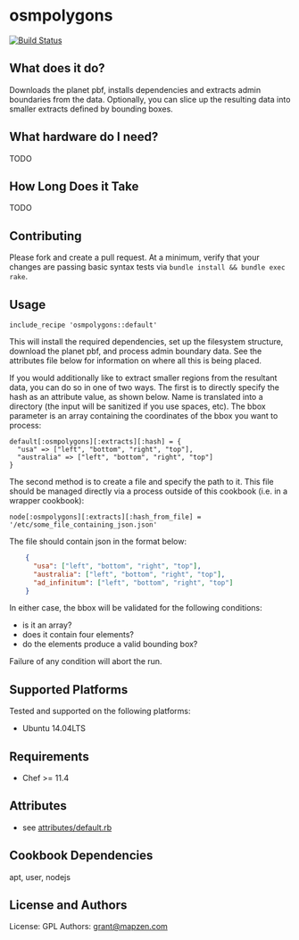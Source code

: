 osmpolygons
===========
[![Build Status](https://circleci.com/gh/mapzen/chef-osmpolygons.svg?style=svg)](https://circleci.com/gh/mapzen/chef-osmpolygons)

What does it do?
----------------
Downloads the planet pbf, installs dependencies and extracts admin boundaries from the data. Optionally, you can slice up the resulting data into smaller extracts defined by bounding boxes.

What hardware do I need?
------------------------
TODO

How Long Does it Take
---------------------
TODO

Contributing
------------
Please fork and create a pull request. At a minimum, verify that your changes are passing basic syntax tests via `bundle install && bundle exec rake`.

Usage
-----
    include_recipe 'osmpolygons::default'

This will install the required dependencies, set up the filesystem structure, download the planet pbf,
and process admin boundary data. See the attributes file below for information on where all this is
being placed.

If you would additionally like to extract smaller regions from the resultant data, you can do so in one of two ways. The first is to directly specify the hash as an attribute value, as shown below. Name is translated into a directory (the input will be sanitized if you use spaces, etc). The bbox parameter is an array containing the coordinates of the bbox you want to process:

    default[:osmpolygons][:extracts][:hash] = {
      "usa" => ["left", "bottom", "right", "top"],
      "australia" => ["left", "bottom", "right", "top"]
    }

The second method is to create a file and specify the path to it. This file should be managed directly via a process outside of this cookbook (i.e. in a wrapper cookbook):

    node[:osmpolygons][:extracts][:hash_from_file] = '/etc/some_file_containing_json.json'

The file should contain json in the format below:

```json
    {
      "usa": ["left", "bottom", "right", "top"],
      "australia": ["left", "bottom", "right", "top"],
      "ad_infinitum": ["left", "bottom", "right", "top"]
    }
```

In either case, the bbox will be validated for the following conditions:
- is it an array?
- does it contain four elements?
- do the elements produce a valid bounding box?

Failure of any condition will abort the run.

Supported Platforms
-------------------
Tested and supported on the following platforms:

* Ubuntu 14.04LTS

Requirements
------------
* Chef >= 11.4

Attributes
----------
* see [attributes/default.rb](https://github.com/mapzen/chef-osmpolygons/blob/master/attributes/default.rb)

Cookbook Dependencies
---------------------
apt, user, nodejs

License and Authors
-------------------
License: GPL
Authors: grant@mapzen.com
